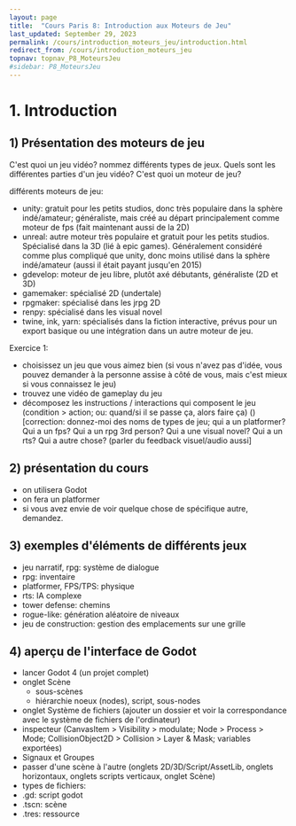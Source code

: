 ```yaml
---
layout: page
title:  "Cours Paris 8: Introduction aux Moteurs de Jeu"
last_updated: September 29, 2023
permalink: /cours/introduction_moteurs_jeu/introduction.html
redirect_from: /cours/introduction_moteurs_jeu
topnav: topnav_P8_MoteursJeu
#sidebar: P8_MoteursJeu
---
```


# 1. Introduction
## 1) Présentation des moteurs de jeu

C'est quoi un jeu vidéo?
nommez différents types de jeux.
Quels sont les différentes parties d'un jeu vidéo?
C'est quoi un moteur de jeu?

différents moteurs de jeu:
- unity: gratuit pour les petits studios, donc très populaire dans la sphère indé/amateur; généraliste, mais créé au départ principalement comme moteur de fps (fait maintenant aussi de la 2D)
- unreal: autre moteur très populaire et gratuit pour les petits studios. Spécialisé dans la 3D (lié à epic games). Généralement considéré comme plus compliqué que unity, donc moins utilisé dans la sphère indé/amateur (aussi il était payant jusqu'en 2015)
- gdevelop: moteur de jeu libre, plutôt axé débutants, généraliste (2D et 3D)
- gamemaker: spécialisé 2D (undertale)
- rpgmaker: spécialisé dans les jrpg 2D
- renpy: spécialisé dans les visual novel
- twine, ink, yarn: spécialisés dans la fiction interactive, prévus pour un export basique ou une intégration dans un autre moteur de jeu.

Exercice 1: 
- choisissez un jeu que vous aimez bien (si vous n'avez pas d'idée, vous pouvez demander à la personne assise à côté de vous, mais c'est mieux si vous connaissez le jeu)
- trouvez une vidéo de gameplay du jeu
- décomposez les instructions / interactions qui composent le jeu (condition > action; ou: quand/si il se passe ça, alors faire ça)
()[correction: donnez-moi des noms de types de jeu; qui a un platformer? Qui a un fps? Qui a un rpg 3rd person? Qui a une visual novel? Qui a un rts? Qui a autre chose? (parler du feedback visuel/audio aussi]

## 2) présentation du cours
- on utilisera Godot
- on fera un platformer
- si vous avez envie de voir quelque chose de spécifique autre, demandez.

## 3) exemples d'éléments de différents jeux
- jeu narratif, rpg: système de dialogue
- rpg: inventaire
- platformer, FPS/TPS: physique
- rts: IA complexe
- tower defense: chemins
- rogue-like: génération aléatoire de niveaux
- jeu de construction: gestion des emplacements sur une grille

## 4) aperçu de l'interface de Godot
- lancer Godot 4 (un projet complet)
- onglet Scène
  - sous-scènes
  - hiérarchie noeux (nodes), script, sous-nodes
- onglet Système de fichiers (ajouter un dossier et voir la correspondance avec le système de fichiers de l'ordinateur)
- inspecteur (CanvasItem > Visibility > modulate; Node > Process > Mode; CollisionObject2D > Collision > Layer & Mask; variables exportées)
- Signaux et Groupes
- passer d'une scène à l'autre (onglets 2D/3D/Script/AssetLib, onglets horizontaux, onglets scripts verticaux, onglet Scène)
- types de fichiers:
 - .gd: script godot
 - .tscn: scène
 - .tres: ressource
